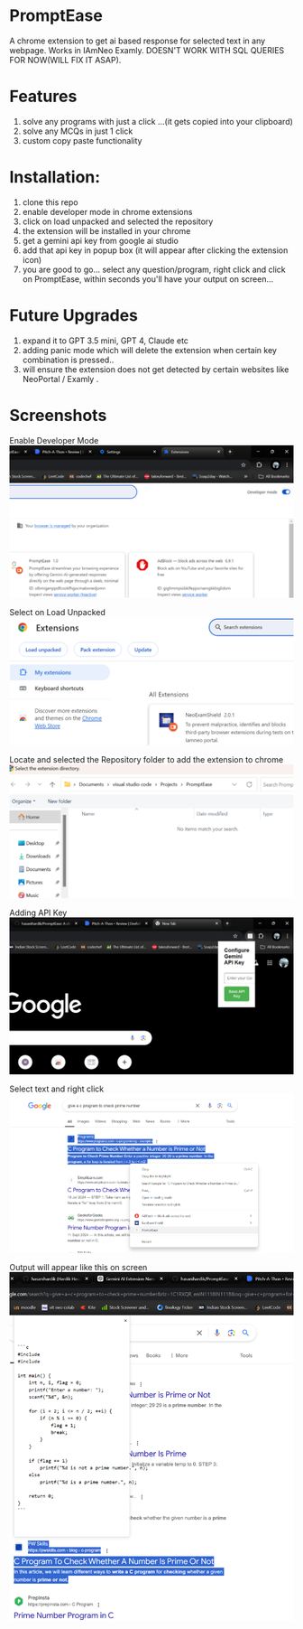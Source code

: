 # PromptEase
A chrome extension to get ai based response for selected text in any webpage. Works in IAmNeo Examly. DOESN'T WORK WITH SQL QUERIES FOR NOW(WILL FIX IT ASAP).

# Features

1) solve any programs with just a click ...(it gets copied into your clipboard)
2) solve any MCQs in just 1 click
3) custom copy paste functionality

# Installation:

1) clone this repo
2) enable developer mode in chrome extensions
3) click on load unpacked and selected the repository
4) the extension will be installed in your chrome
5) get a gemini api key from google ai studio
6) add that api key in popup box (it will appear after clicking the extension icon)
7) you are good to go... select any question/program, right click and click on PromptEase, within seconds you'll have your output on screen... 


# Future Upgrades

1) expand it to GPT 3.5 mini, GPT 4, Claude etc
2) adding panic mode which will delete the extension when certain key combination is pressed..
3) will ensure the extension does not get detected by certain websites like NeoPortal / Examly .

# Screenshots

Enable Developer Mode
![DeveloperMode](image-1.png)

Select on Load Unpacked
![load](image-2.png)

Locate and selected the Repository folder to add the extension to chrome
![folder](image-3.png)

Adding API Key
![api-key](image.png)

Select text and right click 
![text](image-5.png)

Output will appear like this on screen
![output](image-4.png)

